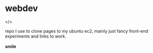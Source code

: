 # webdev
&lt;/>

repo I use to clone pages to my ubuntu ec2, mainly just fancy front-end experiments and links to work.<br>
<br><b>smile</b><br>
